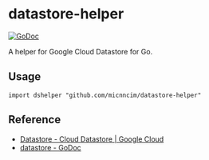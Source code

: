 # datastore-helper

[![GoDoc][godoc-badge]][godoc]

A helper for Google Cloud Datastore for Go.

## Usage

```
import dshelper "github.com/micnncim/datastore-helper"
```

## Reference

- [Datastore - Cloud Datastore | Google Cloud](https://cloud.google.com/datastore/)
- [datastore - GoDoc](https://godoc.org/cloud.google.com/go/datastore)

<!-- badge links -->

[godoc]: https://godoc.org/github.com/micnncim/datastorehelper

[godoc-badge]: https://img.shields.io/badge/godoc.org-reference-blue.svg
